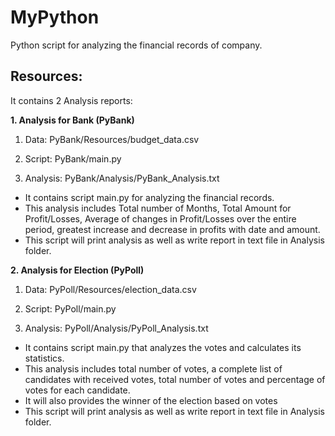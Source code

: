 # MyPython
Python script for analyzing the financial records of company.

## Resources:


It contains 2 Analysis reports:

**1. Analysis for Bank (PyBank)**

1. Data: PyBank/Resources/budget_data.csv

2. Script: PyBank/main.py

3. Analysis: PyBank/Analysis/PyBank_Analysis.txt

- It contains script main.py for analyzing the financial records.
- This analysis includes Total number of Months, Total Amount for Profit/Losses, Average of changes in Profit/Losses over the entire period, greatest increase and decrease in  profits with date and amount.
- This script will print analysis as well as write report in text file in Analysis folder.

**2. Analysis for Election (PyPoll)**

1. Data: PyPoll/Resources/election_data.csv

2. Script: PyPoll/main.py

3. Analysis: PyPoll/Analysis/PyPoll_Analysis.txt

- It contains script main.py that analyzes the votes and calculates its statistics.
- This analysis includes total number of votes, a complete list of candidates with received votes, total number of votes and percentage of votes for each candidate.
- It will also provides the winner of the election based on votes
- This script will print analysis as well as write report in text file in Analysis folder.

